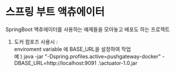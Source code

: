 # 스프링 부트 액츄에이터
SpringBoot 액츄에이터를 사용하는 예제들을 모아놓고 배포도 하는 프로젝트


1. 도커 컴포즈 사용시 : \
   enviroment variable 에 BASE_URL을 설정하여 작업 \
   예 ) java -jar "-Dspring.profiles.active=pushgateway-docker" -DBASE_URL=http://localhost:9091  .\actuator-1.0.jar

   